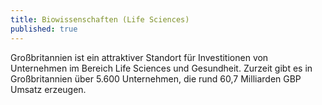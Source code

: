 ```yaml
---
title: Biowissenschaften (Life Sciences)
published: true
---
```


Großbritannien ist ein attraktiver Standort für Investitionen von Unternehmen im Bereich Life Sciences und Gesundheit. Zurzeit gibt es in Großbritannien über 5.600 Unternehmen, die rund 60,7 Milliarden GBP Umsatz erzeugen.
